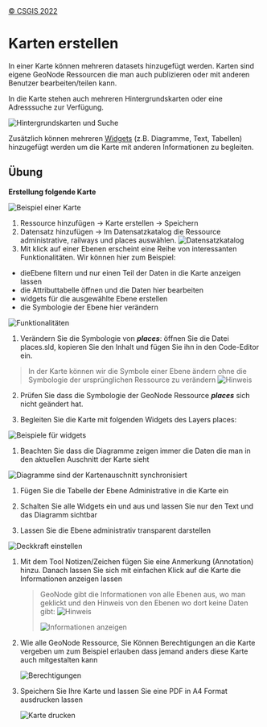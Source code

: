 <!-- the Menu -->
<link rel="stylesheet" media="all" href="../styles.css" />
<div id="logo"><a href="https://csgis.de">© CSGIS 2022</a></div>
<div id="menu"></div>
<div id="jumpMenu"></div>
<script src="../menu.js"></script>
<script src="../jumpmenu.js"></script>
<!-- the Menu -->


# Karten erstellen

In einer Karte können mehreren datasets hinzugefügt werden. Karten sind eigene GeoNode Ressourcen die man auch publizieren oder mit anderen Benutzer bearbeiten/teilen kann.

In die Karte stehen auch mehreren Hintergrundskarten oder eine Adresssuche zur Verfügung.

![Hintergrundskarten und Suche](images/image47-a.png)

Zusätzlich können mehreren [Widgets](https://docs.geonode.org/en/master/usage/managing_maps/exploring_maps/creating_widgets.html) (z.B. Diagramme, Text, Tabellen) hinzugefügt werden um die Karte mit anderen Informationen zu begleiten.

## Übung

**Erstellung folgende Karte**

![Beispiel einer Karte](images/image51_2.png)

1. Ressource hinzufügen → Karte erstellen → Speichern
1. Datensatz hinzufügen → Im Datensatzkatalog die Ressource administrative, railways und places auswählen.
  ![Datensatzkatalog](images/image51-a.png)
1. Mit klick auf einer Ebenen erscheint eine Reihe von interessanten Funktionalitäten. Wir können hier zum Beispiel:

  - dieEbene filtern und nur einen Teil der Daten in die Karte anzeigen lassen
  - die Attributtabelle öffnen und die Daten hier bearbeiten
  - widgets für die ausgewählte Ebene erstellen
  - die Symbologie der Ebene hier verändern

  ![Funktionalitäten](images/image54.png)

1. Verändern Sie die Symbologie von ***places***: öffnen Sie die Datei places.sld, kopieren Sie den Inhalt und fügen Sie ihn in den Code-Editor ein.

  > In der Karte können wir die Symbole einer Ebene ändern ohne die Symbologie der ursprünglichen Ressource zu verändern
  > ![Hinweis](images/image56.png)

2. Prüfen Sie dass die Symbologie der GeoNode Ressource ***places*** sich nicht geändert hat.

3. Begleiten Sie die Karte mit folgenden Widgets des Layers places:

  ![Beispiele für widgets](images/image56-a.png)

1. Beachten Sie dass die Diagramme zeigen immer die Daten die man in den aktuellen Auschnitt der Karte sieht

  ![Diagramme sind der Kartenauschnitt synchronisiert](images/image59.png)

1. Fügen Sie die Tabelle der Ebene Administrative in die Karte ein

1. Schalten Sie alle Widgets ein und aus und lassen Sie nur den Text und das Diagramm sichtbar

1. Lassen Sie die Ebene administrativ transparent darstellen

  ![Deckkraft einstellen](images/image60.png)

1. Mit dem Tool Notizen/Zeichen fügen Sie eine Anmerkung (Annotation) hinzu. Danach lassen Sie sich mit einfachen Klick auf die Karte die Informationen anzeigen lassen

    > GeoNode gibt die Informationen von alle Ebenen aus, wo man geklickt und den Hinweis von den Ebenen wo dort keine Daten gibt:
    > ![Hinweis](images/image62.png)
    >
    > ![Informationen anzeigen](images/image61.png)

1. Wie alle GeoNode Ressource, Sie Können Berechtigungen an die Karte vergeben um zum Beispiel erlauben dass jemand anders diese Karte auch mitgestalten kann

    ![Berechtigungen](images/image63_2.png)

1. Speichern Sie Ihre Karte und lassen Sie eine PDF in A4 Format ausdrucken lassen

    ![Karte drucken](images/image64_2.png)
